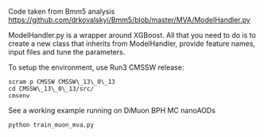 Code taken from Bmm5 analysis
https://github.com/drkovalskyi/Bmm5/blob/master/MVA/ModelHandler.py 

ModelHandler.py is a wrapper around XGBoost. All that you need to do is to create a new class that inherits from ModelHandler, provide feature names, input files and tune the parameters.

To setup the environment, use Run3 CMSSW release:

```
scram p CMSSW CMSSW\_13\_0\_13
cd CMSSW\_13\_0\_13/src/
cmsenv
```


See a working example running on DiMuon BPH MC nanoAODs

`python train_muon_mva.py` 
